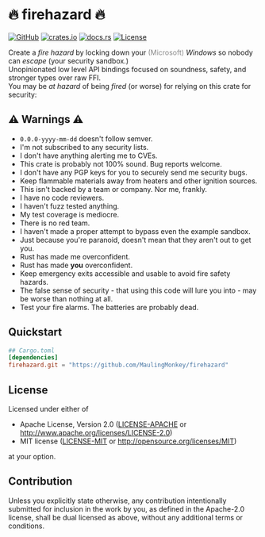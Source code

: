 # 🔥 firehazard 🔥
[![GitHub](https://img.shields.io/github/stars/MaulingMonkey/firehazard.svg?label=GitHub&style=social)](https://github.com/MaulingMonkey/firehazard)
[![crates.io](https://img.shields.io/crates/v/firehazard.svg)](https://crates.io/crates/firehazard)
[![docs.rs](https://docs.rs/firehazard/badge.svg)](https://docs.rs/firehazard)
[![License](https://img.shields.io/crates/l/firehazard.svg)](https://github.com/MaulingMonkey/firehazard)

Create a *fire hazard* by locking down your <span style="opacity: 50%">(Microsoft)</span> *Windows* so nobody can *escape* (your security sandbox.)<br>
Unopinionated low level API bindings focused on soundness, safety, and stronger types over raw FFI.<br>
You may be *at hazard* of being *fired* (or worse) for relying on this crate for security:

## ⚠️ Warnings ⚠️
* `0.0.0-yyyy-mm-dd` doesn't follow semver.
* I'm not subscribed to any security lists.
* I don't have anything alerting me to CVEs.
* This crate is probably not 100% sound.  Bug reports welcome.
* I don't have any PGP keys for you to securely send me security bugs.
* Keep flammable materials away from heaters and other ignition sources.
* This isn't backed by a team or company.  Nor me, frankly.
* I have no code reviewers.
* I haven't fuzz tested anything.
* My test coverage is mediocre.
* There is no red team.
* I haven't made a proper attempt to bypass even the example sandbox.
* Just because you're paranoid, doesn't mean that they aren't out to get you.
* Rust has made me overconfident.
* Rust has made **you** overconfident.
* Keep emergency exits accessible and usable to avoid fire safety hazards.
* The false sense of security - that using this code will lure you into - may be worse than nothing at all.
* Test your fire alarms.  The batteries are probably dead.

## Quickstart
```toml
## Cargo.toml
[dependencies]
firehazard.git = "https://github.com/MaulingMonkey/firehazard"
```



<h2 name="license">License</h2>

Licensed under either of

* Apache License, Version 2.0 ([LICENSE-APACHE](LICENSE-APACHE) or <http://www.apache.org/licenses/LICENSE-2.0>)
* MIT license ([LICENSE-MIT](LICENSE-MIT) or <http://opensource.org/licenses/MIT>)

at your option.



<h2 name="contribution">Contribution</h2>

Unless you explicitly state otherwise, any contribution intentionally submitted
for inclusion in the work by you, as defined in the Apache-2.0 license, shall be
dual licensed as above, without any additional terms or conditions.
